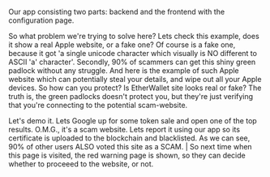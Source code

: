 Our app consisting two parts: backend and the frontend with the configuration page.

So what problem we're trying to solve here? Lets check this example, does it show a real Apple website, or a fake one? Of course is a fake one, because it got 'a single unicode character which visually is NO different to ASCII 'a' character'.
Secondly, 90% of scammers can get this shiny green padlock without any struggle. And here is the example of such Apple website which can potentially steal your details, and wipe out all your Apple devices. So how can you protect? Is EtherWallet site looks real or fake?
The truth is, the green padlocks doesn't protect you, but they're just verifying that you're connecting to the potential scam-website.

Let's demo it. Lets Google up for some token sale and open one of the top results. O.M.G., it's a scam website. Lets report it using our app so its certificate is uploaded to the blockchain and blacklisted.
As we can see, 90% of other users ALSO voted this site as a SCAM. | So next time when this page is visited, the red warning page is shown, so they can decide whether to proceeed to the website, or not.
